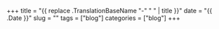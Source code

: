 +++
title = "{{ replace .TranslationBaseName "-" " " | title }}"
date = "{{ .Date }}"
slug = ""
tags = ["blog"]
categories = ["blog"]
+++
